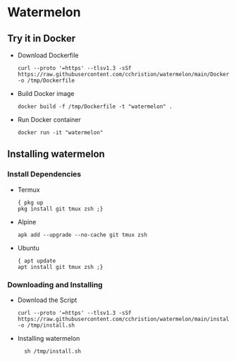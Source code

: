 # Watermelon

## Try it in Docker
* Download Dockerfile
  ```shell
  curl --proto '=https' --tlsv1.3 -sSf https://raw.githubusercontent.com/cchristion/watermelon/main/Dockerfile -o /tmp/Dockerfile
  ```
* Build Docker image
  ```shell
  docker build -f /tmp/Dockerfile -t "watermelon" .
  ```
* Run Docker container
  ```shell
  docker run -it "watermelon"
  ```

## Installing watermelon

### Install Dependencies
* Termux
  ```shell
  { pkg up
  pkg install git tmux zsh ;}
  ```
* Alpine
  ```shell
  apk add --upgrade --no-cache git tmux zsh
  ```
* Ubuntu
  ```shell
  { apt update
  apt install git tmux zsh ;}
  ```

### Downloading and Installing
* Download the Script
  ```shell
  curl --proto '=https' --tlsv1.3 -sSf https://raw.githubusercontent.com/cchristion/watermelon/main/install.sh -o /tmp/install.sh
  ```
* Installing watermelon
  ```shell
    sh /tmp/install.sh
  ```